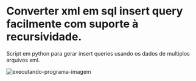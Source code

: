 # Converter xml em sql insert query facilmente com suporte à recursividade.
Script em python para gerar insert queries usando os dados de multiplos arquivos xml.

![executando-programa-imagem](https://i.imgur.com/NM3De6x.png)
